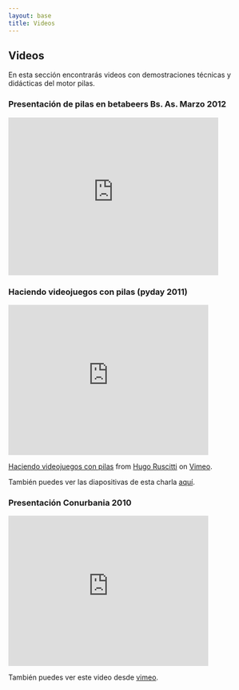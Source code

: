 ```yaml
---
layout: base 
title: Videos
---
```


<h2 class="title">Videos</h2>
<p>En esta sección encontrarás videos con demostraciones técnicas y didácticas del motor pilas.</p>

<div class="post" id="presentacion-de-pilas-en-betabeers-bs-as-marzo-2012">
 <h3>Presentación de pilas en betabeers Bs. As. Marzo 2012</h3>
 <iframe width="420" height="315" src="http://www.youtube.com/embed/-Z6Qi_B9QSA" frameborder="0" allowfullscreen="1"></iframe>
</div>

<div class="post" id="haciendo-videojuegos-con-pilas-pyday-2011">
 <h3>Haciendo videojuegos con pilas (pyday 2011)</h3>
 <iframe src="http://player.vimeo.com/video/23735704?title=0&amp;byline=0&amp;portrait=0" width="400" height="300" frameborder="0"></iframe>
 <p class="small"><a href="http://vimeo.com/23735704">Haciendo videojuegos con pilas</a> from <a href="http://vimeo.com/user5340810">Hugo Ruscitti</a> on <a href="http://vimeo.com">Vimeo</a>.</p>
 <p class="small">También puedes ver las diapositivas de esta charla <a class="reference external" href="/doc/pilas_pyday_04_2011.pdf">aquí</a>.</p>
</div>

<div class="post" id="presentacion-conurbania-2010">
 <h3>Presentación Conurbania 2010</h3>
 <iframe src="http://player.vimeo.com/video/17273297" width="400" height="300" frameborder="0"></iframe>
 <p class="small">También puedes ver este video desde <a class="reference external" href="http://vimeo.com/17273297">vimeo</a>.</p>
</div>
